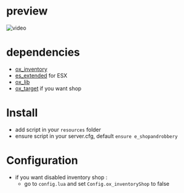 # preview


![video](https://github.com/enzo2991/e_shopandrobbery/assets/19875371/318df790-3228-472a-9c92-95db645d3117)


# dependencies

- [ox_inventory](https://github.com/overextended/ox_inventory/releases/latest)
- [es_extended](https://github.com/esx-framework/esx_core/releases/latest) for ESX
- [ox_lib](https://github.com/overextended/ox_lib/releases/latest)
- [ox_target](https://github.com/overextended/ox_target/releases/latest) if you want shop

# Install

- add script in your `resources` folder
- ensure script in your server.cfg, default `ensure e_shopandrobbery`

# Configuration

- if you want disabled inventory shop :
  - go to `config.lua` and set `Config.ox_inventoryShop` to false
